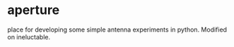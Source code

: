 # aperture
place for developing some simple antenna experiments in python.
Modified on ineluctable.
